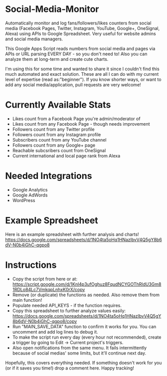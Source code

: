 # Social-Media-Monitor
Automatically monitor and log fans/followers/likes counters from social media (Facebook Pages, Twitter, Instagram, YouTube, Google+, OneSignal, Alexa) using APIs to Google Spreadsheet. Very useful for website admins and social media managers.

This Google Apps Script reads numbers from social media and pages via APIs or URL parsing EVERY DAY - so you don't need to! Also you can analyze them at long-term and create cute charts.

I'm using this for some time and wanted to share it since I couldn't find this much automated and exact solution. These are all I can do with my current level of expertise (read as:"beginner").
If you know shorter ways, or want to add any social media/application, pull requests are very welcome!

# Currently Available Stats
- Likes count from a Facebook Page you're admin/moderator of
- Likes count from any Facebook Page - though needs improvement
- Followers count from any Twitter profile
- Followers count from any Instagram profile
- Subscribers count from any YouTube channel
- Followers count from any Google+ page
- Reachable subcsribers count from OneSignal
- Current international and local page rank from Alexa

# Needed Integrations
- Google Analytics
- Google AdWords
- WordPress

# Example Spreadsheet
Here is an example spreadsheet with further analysis and charts!
https://docs.google.com/spreadsheets/d/1NO4ta5oHq1HNazlbvV4Q5gY8b6dV-N0b4iGhC-qgpo8

# Instructions
- Copy the script from here or at: https://script.google.com/d/1Knl4p3ufOghuz8FqudNCYGOThRldU3Gm81RDLo84Lc7VmkqpLnhxK0rX/copy
- Remove (or duplicate) the functions as needed. Also remove them from main function!
- Populate needed API_KEYS - if the function requires.
- Copy this spreadsheet to further analyze values easily: https://docs.google.com/spreadsheets/d/1NO4ta5oHq1HNazlbvV4Q5gY8b6dV-N0b4iGhC-qgpo8/copy
- Run "MAIN_SAVE_DATA" function to confirm it works for you. You can uncomment and add log lines to debug it.
- To make the script run every day (every hour not recommended), create a trigger by going to Edit -> Current project's triggers.
- Also open notifications from the same menu. It fails intermittently because of social medias' some limits, but it'll continue next day.

Hopefully, this covers everything needed. If something doesn't work for you (or if it saves you time!) drop a comment here.
Happy tracking!
